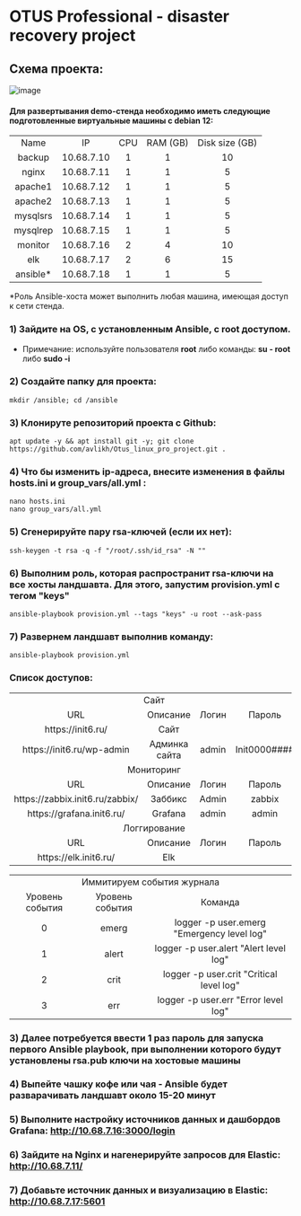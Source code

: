 # OTUS Professional - disaster recovery project

## Схема проекта:

![image](https://github.com/user-attachments/assets/0602e54a-213a-411d-bd90-72ede9353c69)


#### Для развертывания demo-стенда необходимо иметь следующие подготовленные виртуальные машины с debian  12:

<table>
    <tr>
        <td align=center>Name</td>
        <td align=center>IP</td>
        <td align=center>CPU</td>
        <td align=center>RAM (GB)</td>
        <td align=center>Disk size (GB)</td>
    </tr>
    <tr>
        <td align=center>backup</td>
        <td align=center>10.68.7.10</td>
        <td align=center>1</td>
        <td align=center>1</td>
        <td align=center>10</td>
    </tr>
    <tr>
        <td align=center>nginx</td>
        <td align=center>10.68.7.11</td>
        <td align=center>1</td>
        <td align=center>1</td>
        <td align=center>5</td>
    </tr>
    <tr>
        <td align=center>apache1</td>
        <td align=center>10.68.7.12</td>
        <td align=center>1</td>
        <td align=center>1</td>
        <td align=center>5</td>
    </tr>
    <tr>
        <td align=center>apache2</td>
        <td align=center>10.68.7.13</td>
        <td align=center>1</td>
        <td align=center>1</td>
        <td align=center>5</td>
    </tr>
    <tr>
        <td align=center>mysqlsrs</td>
        <td align=center>10.68.7.14</td>
        <td align=center>1</td>
        <td align=center>1</td>
        <td align=center>5</td>
    </tr>
    <tr>
        <td align=center>mysqlrep</td>
        <td align=center>10.68.7.15</td>
        <td align=center>1</td>
        <td align=center>1</td>
        <td align=center>5</td>
    </tr>
    <tr>
        <td align=center>monitor</td>
        <td align=center>10.68.7.16</td>
        <td align=center>2</td>
        <td align=center>4</td>
        <td align=center>10</td>
    </tr>
    <tr>
        <td align=center>elk</td>
        <td align=center>10.68.7.17</td>
        <td align=center>2</td>
        <td align=center>6</td>
        <td align=center>15</td>
    </tr>
    <tr>
        <td align=center>ansible*</td>
        <td align=center>10.68.7.18</td>
        <td align=center>1</td>
        <td align=center>1</td>
        <td align=center>5</td>
    </tr> 
</table>
*Роль Ansible-хоста может выполнить любая машина, имеющая доступ к сети стенда.

### 1) Зайдите на OS, с установленным Ansible, с root доступом.
   - Примечание: используйте пользователя **root** либо команды: **su - root** либо **sudo -i**
### 2) Создайте папку для проекта:
```
mkdir /ansible; cd /ansible
```
### 3) Клонируте репозиторий проекта с Github:
```
apt update -y && apt install git -y; git clone https://github.com/avlikh/Otus_linux_pro_project.git .
```
### 4) Что бы изменить ip-адреса, внесите изменения в файлы hosts.ini и group_vars/all.yml :
```
nano hosts.ini
nano group_vars/all.yml
```

### 5) Сгенерируйте пару rsa-ключей (если их нет):

```
ssh-keygen -t rsa -q -f "/root/.ssh/id_rsa" -N ""
```
### 6) Выполним роль, которая распространит rsa-ключи на все хосты ландшавта. Для этого, запустим provision.yml с тегом "keys"

```
ansible-playbook provision.yml --tags "keys" -u root --ask-pass
```
### 7) Развернем ландшавт выполнив команду:
```
ansible-playbook provision.yml
```

### Список доступов:
<table>
    <tr>
        <td colspan="4" align=center>Сайт</td>
    </tr>
    <tr>
        <td align=center>URL</td>
        <td align=center>Описание</td>
        <td align=center>Логин</td>
        <td align=center>Пароль</td>
    </tr>
    <tr>
        <td align=center>https://init6.ru/</td>
        <td align=center>Сайт</td>
        <td align=center></td>
        <td align=center></td>
    </tr>
    <tr>
        <td align=center>https://init6.ru/wp-admin</td>
        <td align=center>Админка сайта</td>
        <td align=center>admin</td>
        <td align=center>Init0000####</td>
    </tr>
    <tr>
        <td colspan="4" align=center>Мониторинг</td>
    </tr>
    <tr>
        <td align=center>URL</td>
        <td align=center>Описание</td>
        <td align=center>Логин</td>
        <td align=center>Пароль</td>
    </tr>
    <tr>
        <td align=center>https://zabbix.init6.ru/zabbix/</td>
        <td align=center>Заббикс</td>
        <td align=center>Admin</td>
        <td align=center>zabbix</td>
    </tr>
    <tr>
        <td align=center>https://grafana.init6.ru/</td>
        <td align=center>Grafana</td>
        <td align=center>admin</td>
        <td align=center>admin</td>
    </tr>
    <tr>
        <td colspan="4" align=center>Логгирование</td>
    </tr>
    <tr>
        <td align=center>URL</td>
        <td align=center>Описание</td>
        <td align=center>Логин</td>
        <td align=center>Пароль</td>
    </tr>
    <tr>
        <td align=center>https://elk.init6.ru/</td>
        <td align=center>Elk</td>
        <td align=center></td>
        <td align=center></td>
    </tr>
</table>

<table>
    <tr>
        <td colspan="3" align=center>Иммитируем события журнала</td>
    </tr>
    <tr>
        <td align=center>Уровень события</td>
        <td align=center>Уровень события</td>
        <td align=center>Команда</td>
    </tr>
    <tr>
        <td align=center>0</td>
        <td align=center>emerg</td>
        <td align=center>logger -p user.emerg "Emergency level log"</td>
    </tr>
    <tr>
        <td align=center>1</td>
        <td align=center>alert</td>
        <td align=center>logger -p user.alert "Alert level log"</td>
    </tr>
    <tr>
        <td align=center>2</td>
        <td align=center>crit</td>
        <td align=center>logger -p user.crit "Critical level log"</td>
    </tr>
    <tr>
        <td align=center>3</td>
        <td align=center>err</td>
        <td align=center>logger -p user.err "Error level log"</td>
    </tr>
</table>

### 3) Далее потребуется ввести 1 раз пароль для запуска первого Ansible playbook, при выполнении которого будут установлены rsa.pub ключи на хостовые машины
### 4) Выпейте чашку кофе или чая - Ansible будет разварачивать ландшавт около 15-20 минут
### 5) Выполните настройку источников данных и дашбордов Grafana: http://10.68.7.16:3000/login
### 6) Зайдите на Nginx и нагенерируйте запросов для Elastic: http://10.68.7.11/
### 7) Добавьте источник данных и визуализацию в Elastic: http://10.68.7.17:5601
